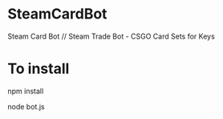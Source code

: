 # SteamCardBot
Steam Card Bot // Steam Trade Bot - CSGO Card Sets for Keys

# To install

npm install

node bot.js
